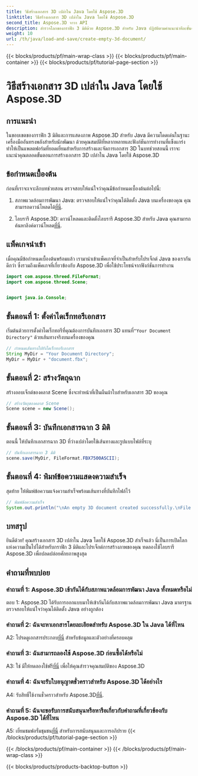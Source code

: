 ```yaml
---
title: วิธีสร้างเอกสาร 3D เปล่าใน Java โดยใช้ Aspose.3D
linktitle: วิธีสร้างเอกสาร 3D เปล่าใน Java โดยใช้ Aspose.3D
second_title: Aspose.3D จาวา API
description: สำรวจโลกของกราฟิก 3 มิติด้วย Aspose.3D สำหรับ Java ปฏิบัติตามคำแนะนำทีละขั้นตอนของเราเพื่อสร้างเอกสาร 3D เปล่าได้อย่างง่ายดาย
weight: 10
url: /th/java/load-and-save/create-empty-3d-document/
---
```


{{< blocks/products/pf/main-wrap-class >}}
{{< blocks/products/pf/main-container >}}
{{< blocks/products/pf/tutorial-page-section >}}

# วิธีสร้างเอกสาร 3D เปล่าใน Java โดยใช้ Aspose.3D

## การแนะนำ

ในขอบเขตของกราฟิก 3 มิติและการแสดงภาพ Aspose.3D สำหรับ Java มีความโดดเด่นในฐานะเครื่องมืออันทรงพลังสำหรับนักพัฒนา ด้วยคุณสมบัติที่หลากหลายและฟังก์ชันการทำงานที่แข็งแกร่ง ทำให้เป็นแพลตฟอร์มที่ยอดเยี่ยมสำหรับการสร้างและจัดการเอกสาร 3D ในบทช่วยสอนนี้ เราจะแนะนำคุณตลอดขั้นตอนการสร้างเอกสาร 3D เปล่าใน Java โดยใช้ Aspose.3D

## ข้อกำหนดเบื้องต้น

ก่อนที่เราจะเจาะลึกบทช่วยสอน ตรวจสอบให้แน่ใจว่าคุณมีข้อกำหนดเบื้องต้นต่อไปนี้:

1.  สภาพแวดล้อมการพัฒนา Java: ตรวจสอบให้แน่ใจว่าคุณได้ติดตั้ง Java บนเครื่องของคุณ คุณสามารถดาวน์โหลดได้[ที่นี่](https://www.java.com/download/).

2.  ไลบรารี Aspose.3D: ดาวน์โหลดและติดตั้งไลบรารี Aspose.3D สำหรับ Java คุณสามารถค้นหาลิงค์ดาวน์โหลด[ที่นี่](https://releases.aspose.com/3d/java/).

## แพ็คเกจนำเข้า

เมื่อคุณมีข้อกำหนดเบื้องต้นพร้อมแล้ว เรามานำเข้าแพ็คเกจที่จำเป็นสำหรับโปรเจ็กต์ Java ของเรากันดีกว่า ซึ่งรวมถึงแพ็คเกจที่เกี่ยวข้องกับ Aspose.3D เพื่อใช้ประโยชน์จากฟังก์ชันการทำงาน

```java
import com.aspose.threed.FileFormat;
import com.aspose.threed.Scene;


import java.io.Console;
```

## ขั้นตอนที่ 1: ตั้งค่าไดเร็กทอรีเอกสาร

เริ่มต้นด้วยการตั้งค่าไดเร็กทอรีที่คุณต้องการบันทึกเอกสาร 3D แทนที่`"Your Document Directory"` ด้วยเส้นทางจริงบนเครื่องของคุณ

```java
// กำหนดเส้นทางไปยังไดเร็กทอรีเอกสาร
String MyDir = "Your Document Directory";
MyDir = MyDir + "document.fbx";
```

## ขั้นตอนที่ 2: สร้างวัตถุฉาก

สร้างออบเจ็กต์ของคลาส Scene ซึ่งจะทำหน้าที่เป็นผืนผ้าใบสำหรับเอกสาร 3D ของคุณ

```java
// สร้างวัตถุของคลาส Scene
Scene scene = new Scene();
```

## ขั้นตอนที่ 3: บันทึกเอกสารฉาก 3 มิติ

ตอนนี้ ให้บันทึกเอกสารฉาก 3D ที่ว่างเปล่าโดยใช้เส้นทางและรูปแบบไฟล์ที่ระบุ

```java
// บันทึกเอกสารฉาก 3 มิติ
scene.save(MyDir, FileFormat.FBX7500ASCII);
```

## ขั้นตอนที่ 4: พิมพ์ข้อความแสดงความสำเร็จ

สุดท้าย ให้พิมพ์ข้อความแจ้งความสำเร็จพร้อมเส้นทางที่บันทึกไฟล์ไว้

```java
// พิมพ์ข้อความสำเร็จ
System.out.println("\nAn empty 3D document created successfully.\nFile saved at " + MyDir);
```

## บทสรุป

ยินดีด้วย! คุณสร้างเอกสาร 3D เปล่าใน Java โดยใช้ Aspose.3D สำเร็จแล้ว นี่เป็นการเปิดโลกแห่งความเป็นไปได้สำหรับกราฟิก 3 มิติและโปรเจ็กต์การสร้างภาพของคุณ ทดลองใช้ไลบรารี Aspose.3D เพื่อปลดปล่อยศักยภาพสูงสุด

## คำถามที่พบบ่อย

### คำถามที่ 1: Aspose.3D เข้ากันได้กับสภาพแวดล้อมการพัฒนา Java ทั้งหมดหรือไม่

ตอบ 1: Aspose.3D ได้รับการออกแบบมาให้เข้ากันได้กับสภาพแวดล้อมการพัฒนา Java มาตรฐาน ตรวจสอบให้แน่ใจว่าคุณได้ติดตั้ง Java อย่างถูกต้อง

### คำถามที่ 2: ฉันจะหาเอกสารโดยละเอียดสำหรับ Aspose.3D ใน Java ได้ที่ไหน

 A2: โปรดดูเอกสารประกอบ[ที่นี่](https://reference.aspose.com/3d/java/) สำหรับข้อมูลและตัวอย่างที่ครอบคลุม

### คำถามที่ 3: ฉันสามารถลองใช้ Aspose.3D ก่อนซื้อได้หรือไม่

 A3: ใช่ มีให้ทดลองใช้ฟรี[ที่นี่](https://releases.aspose.com/) เพื่อให้คุณสำรวจคุณสมบัติของ Aspose.3D

### คำถามที่ 4: ฉันจะรับใบอนุญาตชั่วคราวสำหรับ Aspose.3D ได้อย่างไร

 A4: รับสิทธิ์ใช้งานชั่วคราวสำหรับ Aspose.3D[ที่นี่](https://purchase.aspose.com/temporary-license/).

### คำถามที่ 5: ฉันจะขอรับการสนับสนุนหรือหารือเกี่ยวกับคำถามที่เกี่ยวข้องกับ Aspose.3D ได้ที่ไหน

 A5: เยี่ยมชมฟอรั่มชุมชน[ที่นี่](https://forum.aspose.com/c/3d/18) สำหรับการสนับสนุนและการอภิปราย
{{< /blocks/products/pf/tutorial-page-section >}}

{{< /blocks/products/pf/main-container >}}
{{< /blocks/products/pf/main-wrap-class >}}

{{< blocks/products/products-backtop-button >}}
